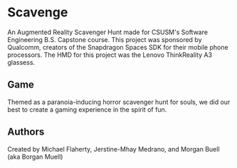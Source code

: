 # Scavenge

An Augmented Reality Scavenger Hunt made for CSUSM's Software Engineering B.S. Capstone course. This project was sponsored by Qualcomm, creators of the Snapdragon Spaces SDK for their mobile phone processors. The HMD for this project was the Lenovo ThinkReality A3 glassess.


## Game 
Themed as a paranoia-inducing horror scavenger hunt for souls, we did our best to create a gaming experience in the spirit of fun.


## Authors
Created by Michael Flaherty, Jerstine-Mhay Medrano, and Morgan Buell (aka Borgan Muell)
